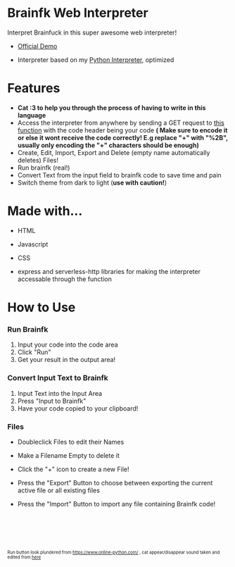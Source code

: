 # Brainfk Web Interpreter

Interpret Brainfuck in this super awesome web interpreter!

- [Official Demo](https://brainfk-web-interpreter.netlify.app)

- Interpreter based on my [Python Interpreter](https://github.com/ILikeMice/python-brainfk-interpreter), optimized

# Features 

- **Cat :3 to help you through the process of having to write in this language**
- Access the interpreter from anywhere by sending a GET request to [this function](https://brainfk-web-interpreter.netlify.app/.netlify/functions/interpreter) with the code header being your code **( Make sure to encode it or else it wont receive the code correctly! E.g replace "+" with "%2B", usually only encoding the "+" characters should be enough)** 
- Create, Edit, Import, Export and Delete (empty name automatically deletes) Files!
- Run brainfk (real!)
- Convert Text from the input field to brainfk code to save time and pain
- Switch theme from dark to light (**use with caution!**)

# Made with...

- HTML
- Javascript
- CSS

- express and serverless-http libraries for making the interpreter accessable through the function

# How to Use

### Run Brainfk

1. Input your code into the code area
2. Click "Run"
3. Get your result in the output area!

### Convert Input Text to Brainfk

1. Input Text into the Input Area
2. Press "Input to Brainfk"
3. Have your code copied to your clipboard!

### Files

- Doubleclick Files to edit their Names

- Make a Filename Empty to delete it

- Click the "+" icon to create a new File!

- Press the "Export" Button to choose between exporting the current active file or all existing files

- Press the "Import" Button to import any file containing Brainfk code!

<br><br><br><br>

<sub><sup>Run button look plundered from https://www.online-python.com/ , cat appear/disappear sound taken and edited from [here](https://www.youtube.com/watch?v=zOnMIjl19g8)</sup></sub>
